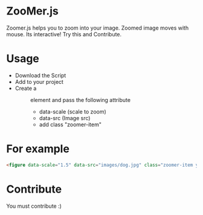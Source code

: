 # ZooMer.js

Zoomer.js helps you to zoom into your image. Zoomed image moves with mouse. Its interactive! Try this and Contribute.

# Usage

* Download the Script
* Add to your project
* Create a <figure> element and pass the following attribute
   * data-scale (scale to zoom)
   * data-src (Image src)
   * add class "zoomer-item"
  
# For example
 ```html
 <figure data-scale="1.5" data-src="images/dog.jpg" class="zoomer-item your-classes"></figure>
```

# Contribute
You must contribute :)
